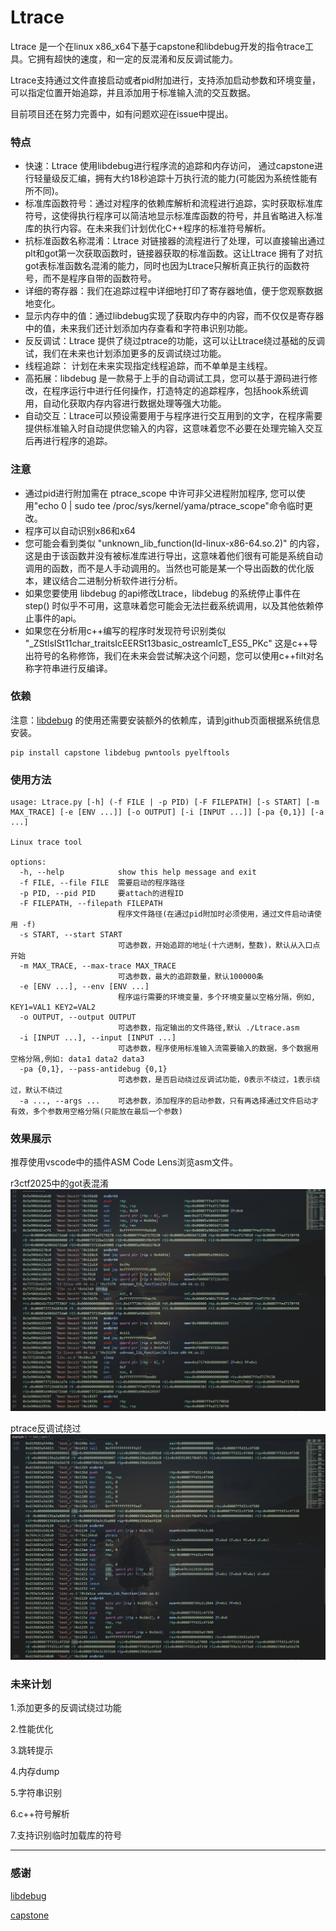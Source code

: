 # Ltrace
Ltrace 是一个在linux x86_x64下基于capstone和libdebug开发的指令trace工具。它拥有超快的速度，和一定的反混淆和反反调试能力。

Ltrace支持通过文件直接启动或者pid附加进行，支持添加启动参数和环境变量，可以指定位置开始追踪，并且添加用于标准输入流的交互数据。

目前项目还在努力完善中，如有问题欢迎在issue中提出。

### 特点

- 快速：Ltrace 使用libdebug进行程序流的追踪和内存访问， 通过capstone进行轻量级反汇编，拥有大约18秒追踪十万执行流的能力(可能因为系统性能有所不同)。
- 标准库函数符号：通过对程序的依赖库解析和流程进行追踪，实时获取标准库符号，这使得执行程序可以简洁地显示标准库函数的符号，并且省略进入标准库的执行内容。在未来我们计划优化C++程序的标准符号解析。
- 抗标准函数名称混淆：Ltrace 对链接器的流程进行了处理，可以直接输出通过plt和got第一次获取函数时，链接器获取的标准函数。这让Ltrace 拥有了对抗got表标准函数名混淆的能力，同时也因为Ltrace只解析真正执行的函数符号，而不是程序自带的函数符号。
- 详细的寄存器：我们在追踪过程中详细地打印了寄存器地值，便于您观察数据地变化。
- 显示内存中的值：通过libdebug实现了获取内存中的内容，而不仅仅是寄存器中的值，未来我们还计划添加内存查看和字符串识别功能。
- 反反调试：Ltrace 提供了绕过ptrace的功能，这可以让Ltrace绕过基础的反调试，我们在未来也计划添加更多的反调试绕过功能。
- 线程追踪： 计划在未来实现指定线程追踪，而不单单是主线程。
- 高拓展：libdebug 是一款易于上手的自动调试工具，您可以基于源码进行修改，在程序运行中进行任何操作，打造特定的追踪程序，包括hook系统调用，自动化获取内存内容进行数据处理等强大功能。
- 自动交互：Ltrace可以预设需要用于与程序进行交互用到的文字，在程序需要提供标准输入时自动提供您输入的内容，这意味着您不必要在处理完输入交互后再进行程序的追踪。

### 注意
- 通过pid进行附加需在 ptrace_scope 中许可非父进程附加程序, 您可以使用"echo 0 | sudo tee /proc/sys/kernel/yama/ptrace_scope"命令临时更改。
- 程序可以自动识别x86和x64
- 您可能会看到类似 "unknown_lib_function(ld-linux-x86-64.so.2)" 的内容，这是由于该函数并没有被标准库进行导出，这意味着他们很有可能是系统自动调用的函数，而不是人手动调用的。当然也可能是某一个导出函数的优化版本，建议结合二进制分析软件进行分析。
- 如果您要使用 libdebug 的api修改Ltrace，libdebug 的系统停止事件在 step() 时似乎不可用，这意味着您可能会无法拦截系统调用，以及其他依赖停止事件的api。
- 如果您在分析用c++编写的程序时发现符号识别类似 "_ZStlsISt11char_traitsIcEERSt13basic_ostreamIcT_ES5_PKc" 这是c++导出符号的名称修饰，我们在未来会尝试解决这个问题，您可以使用c++filt对名称字符串进行反编译。


### 依赖

注意：[libdebug](https://github.com/libdebug/libdebug/tree/d88a893963d02482e00d4516bdaf4f25a8c14c4b)  的使用还需要安装额外的依赖库，请到github页面根据系统信息安装。

```
pip install capstone libdebug pwntools pyelftools 
```

### 使用方法

```
usage: Ltrace.py [-h] (-f FILE | -p PID) [-F FILEPATH] [-s START] [-m MAX_TRACE] [-e [ENV ...]] [-o OUTPUT] [-i [INPUT ...]] [-pa {0,1}] [-a ...]

Linux trace tool

options:
  -h, --help            show this help message and exit
  -f FILE, --file FILE  需要启动的程序路径
  -p PID, --pid PID     要attach的进程ID
  -F FILEPATH, --filepath FILEPATH
                        程序文件路径(在通过pid附加时必须使用，通过文件启动请使用 -f)
  -s START, --start START
                        可选参数，开始追踪的地址(十六进制，整数)，默认从入口点开始
  -m MAX_TRACE, --max-trace MAX_TRACE
                        可选参数，最大的追踪数量，默认100000条
  -e [ENV ...], --env [ENV ...]
                        程序运行需要的环境变量，多个环境变量以空格分隔，例如, KEY1=VAL1 KEY2=VAL2
  -o OUTPUT, --output OUTPUT
                        可选参数，指定输出的文件路径,默认 ./Ltrace.asm
  -i [INPUT ...], --input [INPUT ...]
                        可选参数，程序使用标准输入流需要输入的数据，多个数据用空格分隔,例如: data1 data2 data3
  -pa {0,1}, --pass-antidebug {0,1}
                        可选参数，是否启动绕过反调试功能，0表示不绕过，1表示绕过，默认不绕过
  -a ..., --args ...    可选参数，添加程序的启动参数，只有再选择通过文件启动才有效，多个参数用空格分隔(只能放在最后一个参数)
```

### 效果展示

推荐使用vscode中的插件ASM Code Lens浏览asm文件。

r3ctf2025中的got表混淆
![](./png/Snipaste_2025-07-23_22-08-02.png)

ptrace反调试绕过
![](./png/Snipaste_2025-07-24_20-39-31.png)

### 未来计划

1.添加更多的反调试绕过功能

2.性能优化

3.跳转提示

4.内存dump

5.字符串识别

6.c++符号解析

7.支持识别临时加载库的符号

---

### 感谢
[libdebug](https://github.com/libdebug/libdebug/tree/d88a893963d02482e00d4516bdaf4f25a8c14c4b)

[capstone](https://github.com/capstone-engine/capstone)